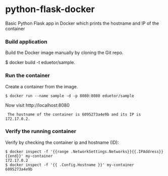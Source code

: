# python-flask-docker
Basic Python Flask app in Docker which prints the hostname and IP of the container

### Build application
Build the Docker image manually by cloning the Git repo.

$ docker build -t eduetor/sample.

### Run the container
Create a container from the image.
```
$ docker run --name sample -d -p 8080:8080 eduetor/sample
```

Now visit http://localhost:8080
```
 The hostname of the container is 6095273a4e9b and its IP is 172.17.0.2. 
```

### Verify the running container
Verify by checking the container ip and hostname (ID):
```
$ docker inspect -f '{{range .NetworkSettings.Networks}}{{.IPAddress}}{{end}}' my-container
172.17.0.2
$ docker inspect -f '{{ .Config.Hostname }}' my-container
6095273a4e9b
```


